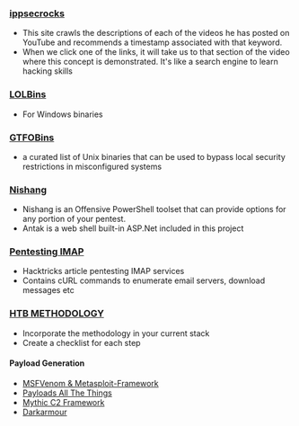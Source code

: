 ### [ippsecrocks](https://ippsec.rocks/?#)

- This site crawls the descriptions of each of the videos he has posted on YouTube and recommends a timestamp associated with that keyword. 
- When we click one of the links, it will take us to that section of the video where this concept is demonstrated. It's like a search engine to learn hacking skills

### [LOLBins](https://lolbas-project.github.io/#/)

- For Windows binaries

### [GTFOBins](https://gtfobins.github.io/#+file%20download)

- a curated list of Unix binaries that can be used to bypass local security restrictions in misconfigured systems

### [Nishang](https://github.com/samratashok/nishang)

- Nishang is an Offensive PowerShell toolset that can provide options for any portion of your pentest.  
- Antak is a web shell built-in ASP.Net included in this project

### [Pentesting IMAP](https://book.hacktricks.xyz/network-services-pentesting/pentesting-imap)

- Hacktricks article pentesting IMAP services
- Contains cURL commands to enumerate email servers, download messages etc

### [HTB METHODOLOGY](https://www.brunorochamoura.com/posts/cpts-tips/#bullet-proof-your-methodology-before-the-exam)

- Incorporate the methodology in your current stack
- Create a checklist for each step
#### Payload Generation

- [MSFVenom & Metasploit-Framework](https://github.com/rapid7/metasploit-framework)
- [Payloads All The Things](https://github.com/swisskyrepo/PayloadsAllTheThings)
- [Mythic C2 Framework](https://github.com/its-a-feature/Mythic)
- [Darkarmour](https://github.com/bats3c/darkarmour)
